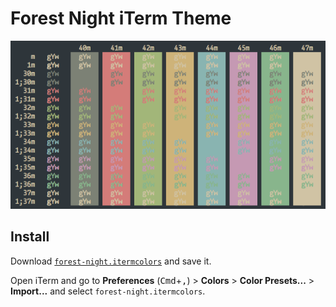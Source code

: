 # Forest Night iTerm Theme

![colortest](./colortest.png)

## Install

Download [`forest-night.itermcolors`](https://raw.githubusercontent.com/sainnhe/forest-night/master/iterm/forest-night.itermcolors) and save it.

Open iTerm and go to **Preferences** (<kbd>Cmd</kbd>+<kbd>,</kbd>) > **Colors** > **Color Presets...** > **Import...** and select `forest-night.itermcolors`.
